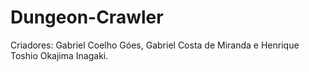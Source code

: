 # Dungeon-Crawler
Criadores: Gabriel Coelho Góes, Gabriel Costa de Miranda e Henrique Toshio Okajima Inagaki.
